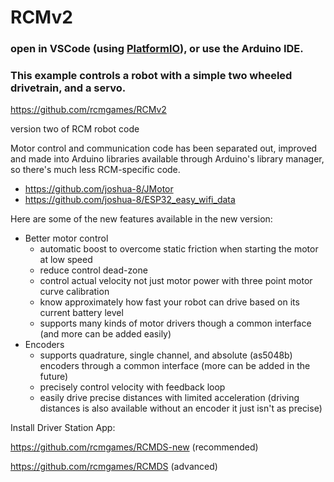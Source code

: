 # RCMv2

### open in VSCode (using [PlatformIO](https://platformio.org/platformio-ide)), or use the Arduino IDE.

### This example controls a robot with a simple two wheeled drivetrain, and a servo.

https://github.com/rcmgames/RCMv2

version two of RCM robot code

Motor control and communication code has been separated out, improved and made into Arduino libraries available through Arduino's library manager, so there's much less RCM-specific code.
 - https://github.com/joshua-8/JMotor
 - https://github.com/joshua-8/ESP32_easy_wifi_data

Here are some of the new features available in the new version:
 - Better motor control
   - automatic boost to overcome static friction when starting the motor at low speed
   - reduce control dead-zone
   - control actual velocity not just motor power with three point motor curve calibration
   - know approximately how fast your robot can drive based on its current battery level
   - supports many kinds of motor drivers though a common interface (and more can be added easily)
 - Encoders
   - supports quadrature, single channel, and absolute (as5048b) encoders through a common interface (more can be added in the future)
   - precisely control velocity with feedback loop
   - easily drive precise distances with limited acceleration (driving distances is also available without an encoder it just isn't as precise)

Install Driver Station App:

https://github.com/rcmgames/RCMDS-new (recommended)

https://github.com/rcmgames/RCMDS (advanced)
